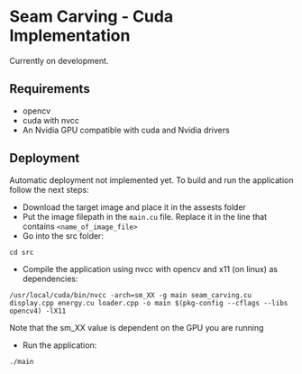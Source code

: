 # Seam Carving - Cuda Implementation

Currently on development. 


## Requirements

- opencv
- cuda with nvcc
- An Nvidia GPU compatible with cuda and Nvidia drivers

## Deployment

Automatic deployment not implemented yet. To build and run the application follow the next steps:

- Download the target image and place it in the assests folder
- Put the image filepath in the `main.cu` file. Replace it in the line that contains `<name_of_image_file>`
- Go into the src folder:

```
cd src
```
- Compile the application using nvcc with opencv and x11 (on linux) as dependencies:
```
/usr/local/cuda/bin/nvcc -arch=sm_XX -g main seam_carving.cu display.cpp energy.cu loader.cpp -o main $(pkg-config --cflags --libs opencv4) -lX11
```
Note that the sm_XX value is dependent on the GPU you are running
- Run the application:
```
./main
```